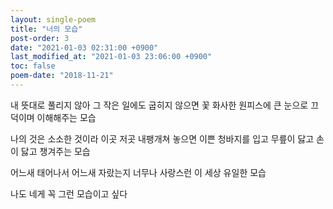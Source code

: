 ```yaml
---
layout: single-poem
title: "너의 모습"
post-order: 3
date: "2021-01-03 02:31:00 +0900"
last_modified_at: "2021-01-03 23:06:00 +0900"
toc: false
poem-date: "2018-11-21"
---
```

내 뜻대로 풀리지 않아
그 작은 일에도 굽히지 않으면
꽃 화사한 원피스에 큰 눈으로
끄덕이며 이해해주는 모습

나의 것은 소소한 것이라
이곳 저곳 내팽개쳐 놓으면
이쁜 청바지를 입고
무릎이 닳고 손이 닳고 챙겨주는 모습

어느새 태어나서
어느새 자랐는지
너무나 사랑스런
이 세상 유일한 모습

나도 네게 꼭 그런 모습이고 싶다
